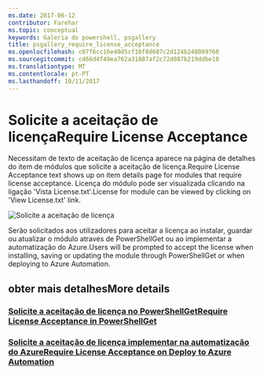 ```yaml
---
ms.date: 2017-06-12
contributor: Farehar
ms.topic: conceptual
keywords: Galeria do powershell, psgallery
title: psgallery_require_license_acceptance
ms.openlocfilehash: c07f6cc16e40d5cf1bf8d687c2d124b248009760
ms.sourcegitcommit: cd66d4f49ea762a31887af2c72d087b219ddbe10
ms.translationtype: MT
ms.contentlocale: pt-PT
ms.lasthandoff: 10/11/2017
---
```

<a name="require-license-acceptance"></a><span data-ttu-id="e08dc-103">Solicite a aceitação de licença</span><span class="sxs-lookup"><span data-stu-id="e08dc-103">Require License Acceptance</span></span>
===========================

<span data-ttu-id="e08dc-104">Necessitam de texto de aceitação de licença aparece na página de detalhes do item de módulos que solicite a aceitação de licença.</span><span class="sxs-lookup"><span data-stu-id="e08dc-104">Require License Acceptance text shows up on item details page for modules that require license acceptance.</span></span> <span data-ttu-id="e08dc-105">Licença do módulo pode ser visualizada clicando na ligação 'Vista License.txt'.</span><span class="sxs-lookup"><span data-stu-id="e08dc-105">License for module can be viewed by clicking on 'View License.txt' link.</span></span>

![Solicite a aceitação de licença](Images/RequireLicenseAcceptance.png)

<span data-ttu-id="e08dc-107">Serão solicitados aos utilizadores para aceitar a licença ao instalar, guardar ou atualizar o módulo através de PowerShellGet ou ao implementar a automatização do Azure.</span><span class="sxs-lookup"><span data-stu-id="e08dc-107">Users will be prompted to accept the license when installing, saving or updating the module through PowerShellGet or when deploying to Azure Automation.</span></span> 

## <a name="more-details"></a><span data-ttu-id="e08dc-108">obter mais detalhes</span><span class="sxs-lookup"><span data-stu-id="e08dc-108">More details</span></span>
### <a name="require-license-acceptance-in-powershellgetpsgetmodulerequirelicenseacceptancemd"></a>[<span data-ttu-id="e08dc-109">Solicite a aceitação de licença no PowerShellGet</span><span class="sxs-lookup"><span data-stu-id="e08dc-109">Require License Acceptance in PowerShellGet</span></span>](../psget/module/RequireLicenseAcceptance.md)
### <a name="require-license-acceptance-on-deploy-to-azure-automationpsgallerydeploytoazureautomationrequirelicenseacceptancemd"></a>[<span data-ttu-id="e08dc-110">Solicite a aceitação de licença implementar na automatização do Azure</span><span class="sxs-lookup"><span data-stu-id="e08dc-110">Require License Acceptance on Deploy to Azure Automation</span></span>](psgallery_deploy_to_azure_automation_requireLicenseAcceptance.md)